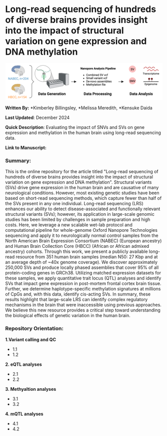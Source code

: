 # **Long-read sequencing of hundreds of diverse brains provides insight into the impact of structural variation on gene expression and DNA methylation**

![Sample Image](Workflow.png)

**Written By:** *Kimberley Billingsley, *Melissa Meredith, *Kensuke Daida

**Last Updated**: December 2024 

**Quick Description**: Evaluating the impact of SNVs and SVs on gene expression and methylation in the human brain using long-read sequencing data. 

**Link to Manuscript:** 

### **Summary:**
This is the online repository for the article titled "Long-read sequencing of hundreds of diverse brains provides insight into the impact of structural variation on gene expression and DNA methylation". Structural variants (SVs) drive gene expression in the human brain and are causative of many neurological conditions. However, most existing genetic studies have been based on short-read sequencing methods, which capture fewer than half of the SVs present in any one individual. Long-read sequencing (LRS) enhances our ability to detect disease-associated and functionally relevant structural variants (SVs); however, its application in large-scale genomic studies has been limited by challenges in sample preparation and high costs. Here, we leverage a new scalable wet-lab protocol and computational pipeline for whole-genome Oxford Nanopore Technologies sequencing and apply it to neurologically normal control samples from the North American Brain Expression Consortium (NABEC) (European ancestry) and Human Brain Collection Core (HBCC) (African or African admixed ancestry) cohorts. Through this work, we present a publicly available long-read resource from 351 human brain samples (median N50: 27 Kbp and at an average depth of ~40x genome coverage). We discover approximately 250,000 SVs and produce locally phased assemblies that cover 95% of all protein-coding genes in GRCh38. Utilizing matched expression datasets for these samples, we apply quantitative trait locus (QTL) analyses and identify SVs that impact gene expression in post-mortem frontal cortex brain tissue. Further, we determine haplotype-specific methylation signatures at millions of CpGs and, with this data, identify cis-acting SVs. In summary, these results highlight that large-scale LRS can identify complex regulatory mechanisms in the brain that were inaccessible using previous approaches. We believe this new resource provides a critical step toward understanding the biological effects of genetic variation in the human brain. 

### **Repository Orientation:**


**1.Variant calling and QC** 
- 1.1 
- 1.2 


**2. eQTL analyses** 
- 2.1 
- 2.2 


**3. Methyaltion analyses**

- 3.1 
- 3.2 

**4.  mQTL analyses**

- 4.1 
- 4.2 
